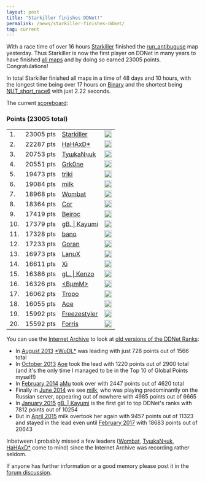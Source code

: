 ```yaml
---
layout: post
title: "Starkiller finishes DDNet!"
permalink: /news/starkiller-finishes-ddnet/
tag: current
---
```


With a race time of over 16 hours [Starkiller](/players/Starkiller/) finished the [run\_antibuguse](/ranks/race/#map-run_antibuguse) map yesterday. Thus Starkiller is now the first player on DDNet in many years to have finished [all maps](/ranks/) and by doing so earned 23005 points. Congratulations!

In total Starkiller finished all maps in a time of 48 days and 10 hours, with the longest time being over 17 hours on [Binary](/ranks/insane/#map-Binary) and the shortest being [NUT\_short\_race6](/ranks/ddmax/#map-NUT_short_race6) with just 2.22 seconds.

The current [scoreboard](/ranks/):

<h3>Points (23005 total)</h3>
<table class="tight">
<tbody><tr>
  <td class="rankglobal">1.</td><td class="points">23005 pts</td><td><a href="/players/Starkiller/">Starkiller</a></td><td><img src="/countryflags/GER.png" alt="GER" height="20"></td></tr><tr>
  <td class="rankglobal">2.</td><td class="points">22287 pts</td><td><a href="/players/HaHAxD-42-/">HaHAxD*</a></td><td><img src="/countryflags/GER.png" alt="GER" height="20"></td></tr><tr>
  <td class="rankglobal">3.</td><td class="points">20753 pts</td><td><a href="/players/Ty-1096-kaN-1095-uk/">TyшkaNчuk</a></td><td><img src="/countryflags/RUS.png" alt="RUS" height="20"></td></tr><tr>
  <td class="rankglobal">4.</td><td class="points">20551 pts</td><td><a href="/players/Grk0ne/">Grk0ne</a></td><td><img src="/countryflags/CHL.png" alt="CHL" height="20"></td></tr><tr>
  <td class="rankglobal">5.</td><td class="points">19473 pts</td><td><a href="/players/triki/">triki</a></td><td><img src="/countryflags/GER.png" alt="GER" height="20"></td></tr><tr>
  <td class="rankglobal">6.</td><td class="points">19084 pts</td><td><a href="/players/milk/">milk</a></td><td><img src="/countryflags/RUS.png" alt="RUS" height="20"></td></tr><tr>
  <td class="rankglobal">7.</td><td class="points">18968 pts</td><td><a href="/players/Wombat/">Wombat</a></td><td><img src="/countryflags/GER.png" alt="GER" height="20"></td></tr><tr>
  <td class="rankglobal">8.</td><td class="points">18364 pts</td><td><a href="/players/Cor/">Cor</a></td><td><img src="/countryflags/GER.png" alt="GER" height="20"></td></tr><tr>
  <td class="rankglobal">9.</td><td class="points">17419 pts</td><td><a href="/players/Beiroc/">Beiroc</a></td><td><img src="/countryflags/BRA.png" alt="BRA" height="20"></td></tr><tr>
  <td class="rankglobal">10.</td><td class="points">17379 pts</td><td><a href="/players/gB-46--32--124--32-Kayumi/">gB. | Kayumi</a></td><td><img src="/countryflags/GER.png" alt="GER" height="20"></td></tr><tr>
  <td class="rankglobal">11.</td><td class="points">17328 pts</td><td><a href="/players/bano/">bano</a></td><td><img src="/countryflags/GER.png" alt="GER" height="20"></td></tr><tr>
  <td class="rankglobal">12.</td><td class="points">17233 pts</td><td><a href="/players/Goran/">Goran</a></td><td><img src="/countryflags/BRA.png" alt="BRA" height="20"></td></tr><tr>
  <td class="rankglobal">13.</td><td class="points">16973 pts</td><td><a href="/players/LanuX/">LanuX</a></td><td><img src="/countryflags/GER.png" alt="GER" height="20"></td></tr><tr>
  <td class="rankglobal">14.</td><td class="points">16611 pts</td><td><a href="/players/Xi/">Xi</a></td><td><img src="/countryflags/CHL.png" alt="CHL" height="20"></td></tr><tr>
  <td class="rankglobal">15.</td><td class="points">16386 pts</td><td><a href="/players/gL-46--32--124--32-Kenzo/">gL. | Kenzo</a></td><td><img src="/countryflags/CHL.png" alt="CHL" height="20"></td></tr><tr>
  <td class="rankglobal">16.</td><td class="points">16326 pts</td><td><a href="/players/-60-B-181-mM-62-/">&lt;BµmM&gt;</a></td><td><img src="/countryflags/GER.png" alt="GER" height="20"></td></tr><tr>
  <td class="rankglobal">17.</td><td class="points">16062 pts</td><td><a href="/players/Tropo/">Tropo</a></td><td><img src="/countryflags/GER.png" alt="GER" height="20"></td></tr><tr>
  <td class="rankglobal">18.</td><td class="points">16055 pts</td><td><a href="/players/Aoe/">Aoe</a></td><td><img src="/countryflags/GER.png" alt="GER" height="20"></td></tr><tr>
  <td class="rankglobal">19.</td><td class="points">15992 pts</td><td><a href="/players/Freezestyler/">Freezestyler</a></td><td><img src="/countryflags/GER.png" alt="GER" height="20"></td></tr><tr>
  <td class="rankglobal">20.</td><td class="points">15592 pts</td><td><a href="/players/Forris/">Forris</a></td><td><img src="/countryflags/GER.png" alt="GER" height="20"></td></tr>
</tbody>
</table>

You can use the [Internet Archive](https://web.archive.org/) to look at [old versions of the DDNet Ranks](https://web.archive.org/web/20130815000000*/https://ddnet.tw/ranks/):

- In [August 2013](https://web.archive.org/web/20130830014948/https://ddnet.tw/ranks/) [\*WuDL\*](/players/-42-WuDL-42-/) was leading with just 728 points out of 1566 total
- In [October 2013](https://web.archive.org/web/20131019024011/https://ddnet.tw/ranks/) [Aoe](/players/Aoe/) took the lead with 1220 points out of 2900 total (and it's the only time I managed to be in the Top 10 of Global Points myself!)
- In [February 2014](https://web.archive.org/web/20140228075657/https://ddnet.tw/ranks/) [aMu](/players/aMu/) took over with 2447 points out of 4620 total
- Finally in [June 2014](https://web.archive.org/web/20140613192623/https://ddnet.tw/ranks/) we see [milk](/players/milk/), who was playing predominantly on the Russian server, appearing out of nowhere with 4985 points out of 6665
- In [January 2015](https://web.archive.org/web/20150105011026/https://ddnet.tw/ranks/) [gB. &#x007C; Kayumi](/players/gB-46--32--124--32-Kayumi/) is the first girl to top DDNet's ranks with 7812 points out of 10254
- But in [April 2015](https://web.archive.org/web/20150401061156/https://ddnet.tw/ranks/) milk overtook her again with 9457 points out of 11323 and stayed in the lead even until [February 2017](https://web.archive.org/web/20170206003356/https://ddnet.tw/ranks/) with 18683 points out of 20643

Inbetween I probably missed a few leaders ([Wombat](/players/Wombat), [TyшkaNчuk](/players/Ty-1096-kaN-1095-uk/), [HaHAxD\*](/players/HaHAxD-42-/) come to mind) since the Internet Archive was recording rather seldom.

If anyone has further information or a good memory please post it in the [forum discussion](https://forum.ddnet.tw/viewtopic.php?f=3&t=6548).
